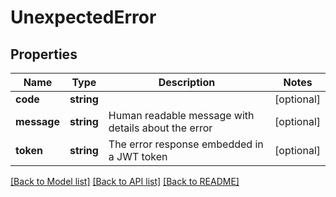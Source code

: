 # UnexpectedError

## Properties
Name | Type | Description | Notes
------------ | ------------- | ------------- | -------------
**code** | **string** |  | [optional] 
**message** | **string** | Human readable message with details about the error | [optional] 
**token** | **string** | The error response embedded in a JWT token | [optional] 

[[Back to Model list]](../../README.md#documentation-for-models) [[Back to API list]](../../README.md#documentation-for-api-endpoints) [[Back to README]](../../README.md)

